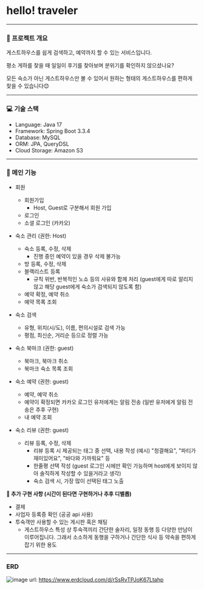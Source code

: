 # hello! traveler

---

### 🌟 프로젝트 개요

게스트하우스를 쉽게 검색하고, 예약까지 할 수 있는 서비스입니다.

평소 게하를 찾을 때 일일이 후기를 찾아보며 분위기를 확인하지 않으셨나요?

모든 숙소가 아닌 게스트하우스만 볼 수 있어서 원하는 형태의 게스트하우스를 편하게 찾을 수 있습니다😊

---

### 💻 기술 스택
- Language: Java 17
- Framework: Spring Boot 3.3.4
- Database: MySQL
- ORM: JPA, QueryDSL
- Cloud Storage: Amazon S3

---

### 🔧 메인 기능

- 회원
  - 회원가입
    - Host, Guest로 구분해서 회원 가입
  - 로그인
  - 소셜 로그인 (카카오)
 
- 숙소 관리 (권한: Host)
  - 숙소 등록, 수정, 삭제
    - 진행 중인 예약이 있을 경우 삭제 불가능
  - 방 등록, 수정, 삭제
  - 블랙리스트 등록
    - 규칙 위반, 반복적인 노쇼 등의 사유와 함께 처리 (guest에게 따로 알리지 않고 해당 guest에게 숙소가 검색되지 않도록 함)
  - 예약 확정, 예약 취소
  - 예약 목록 조회
 
- 숙소 검색
  - 유형, 위치(시/도), 이름, 편의시설로 검색 가능
  - 평점, 최신순, 거리순 등으로 정렬 가능
 
- 숙소 북마크 (권한: guest)
  - 북마크, 북마크 취소
  - 북마크 숙소 목록 조회
 
- 숙소 예약 (권한: guest)
  - 예약, 예약 취소
  - 예약이 확정되면 카카오 로그인 유저에게는 알림 전송 (일반 유저에게 알림 전송은 추후 구현)
  - 내 예약 조회

- 숙소 리뷰 (권한: guest)
  - 리뷰 등록, 수정, 삭제
    - 리뷰 등록 시 제공되는 태그 중 선택, 내용 작성 (예시) "청결해요", "파티가 재미있어요", "바다와 가까워요" 등
    - 한줄평 선택 작성 (guest 로그인 시에만 확인 가능하며 host에게 보이지 않아 솔직하게 작성할 수 있을거라고 생각)
    - 숙소 검색 시, 가장 많이 선택된 태그 노출
   
**📌 추가 구현 사항 (시간이 된다면 구현하거나 추후 디벨롭)**
- 결제
- 사업자 등록증 확인 (공공 api 사용)
- 투숙객만 사용할 수 있는 게시판 혹은 채팅
  - 게스트하우스 특성 상 투숙객끼리 간단한 술자리, 일정 동행 등 다양한 만남이 이루어집니다. 그래서 소소하게 동행을 구하거나 간단한 식사 등 약속을 편하게 잡기 위한 용도

---

### ERD
![image](https://github.com/user-attachments/assets/505ebad1-38e0-4b12-858d-7f72a2e1aee2)
url: https://www.erdcloud.com/d/rSsRvTPJoK67Ltahp
